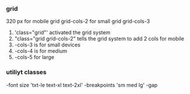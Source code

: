 ### grid
320 px for mobile
grid grid-cols-2
for small grid grid-cols-3
1. 'class="grid"' activated the grid system
2. "class="grid grid-cols-2" tells the grid system to add 2 cols for mobile
3. -cols-3 is for small devices
4. -cols-4 is for medium
5. -cols-5 for large

### utiliyt classes

-font size 'txt-le text-xl text-2xl'
-breakpoints 'sm med lg'
-gap